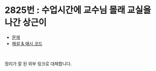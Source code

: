 # 2825번 : 수업시간에 교수님 몰래 교실을 나간 상근이
* [문제](https://www.acmicpc.net/problem/2825)<br>
* [해설 & 예시 코드](http://isukorea.com/blog/home/waylight3/181)

<br>

정리가 잘 된 외부 링크로 대체합니다.